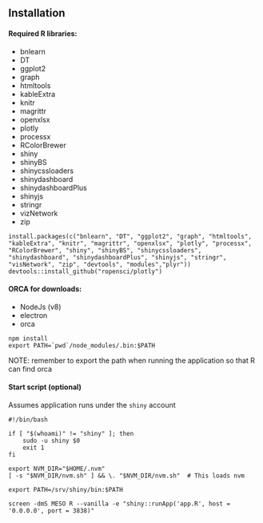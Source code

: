 ## Installation

#### Required R libraries:
- bnlearn
- DT
- ggplot2
- graph
- htmltools
- kableExtra
- knitr
- magrittr
- openxlsx
- plotly
- processx
- RColorBrewer
- shiny
- shinyBS
- shinycssloaders
- shinydashboard
- shinydashboardPlus
- shinyjs
- stringr
- vizNetwork
- zip
```
install.packages(c("bnlearn", "DT", "ggplot2", "graph", "htmltools", "kableExtra", "knitr", "magrittr", "openxlsx", "plotly", "processx", "RColorBrewer", "shiny", "shinyBS", "shinycssloaders", "shinydashboard", "shinydashboardPlus", "shinyjs", "stringr", "visNetwork", "zip", "devtools", "modules","plyr"))
devtools::install_github("ropensci/plotly")
```

#### ORCA for downloads:
- NodeJs (v8)
- electron
- orca
```
npm install 
export PATH=`pwd`/node_modules/.bin:$PATH
```
NOTE: remember to export the path when running the application so that R can find orca

#### Start script (optional)
Assumes application runs under the `shiny` account
```
#!/bin/bash

if [ "$(whoami)" != "shiny" ]; then
    sudo -u shiny $0
    exit 1
fi

export NVM_DIR="$HOME/.nvm"
[ -s "$NVM_DIR/nvm.sh" ] && \. "$NVM_DIR/nvm.sh"  # This loads nvm

export PATH=/srv/shiny/bin:$PATH

screen -dmS MESO R --vanilla -e "shiny::runApp('app.R', host = '0.0.0.0', port = 3838)"
```